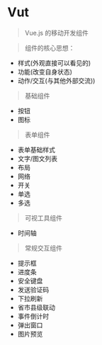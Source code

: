 # Vut 

> Vue.js 的移动开发组件

> 组件的核心思想：
- 样式(外观直接可以看见的)
- 功能(改变自身状态)
- 动作/交互(与其他外部交流))

> 基础组件
- 按钮
- 图标

> 表单组件
- 表单基础样式
- 文字/图文列表
- 布局
- 网络
- 开关
- 单选
- 多选


> 可视工具组件
- 时间轴


> 常规交互组件
- 提示框
- 进度条
- 安全键盘
- 发送验证码
- 下拉刷新
- 省市县级联动
- 事件倒计时
- 弹出窗口
- 图片预览
